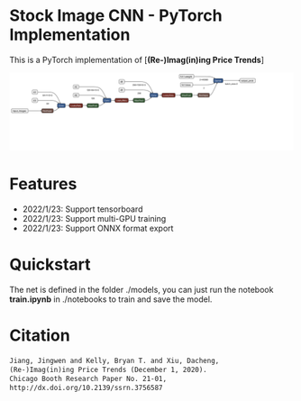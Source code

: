  
# Stock Image CNN - PyTorch Implementation

This is a PyTorch implementation of [**(Re-)Imag(in)ing Price Trends**]

![ONNX_Structure](./pic/cnn_baseline.onnx.svg)
# Features
- 2022/1/23: Support tensorboard
- 2022/1/23: Support multi-GPU training
- 2022/1/23: Support ONNX format export

# Quickstart
The net is defined in the folder ./models, 
you can just run the notebook **train.ipynb** in ./notebooks to train and save the model. 

# Citation
```
Jiang, Jingwen and Kelly, Bryan T. and Xiu, Dacheng, 
(Re-)Imag(in)ing Price Trends (December 1, 2020). 
Chicago Booth Research Paper No. 21-01, 
http://dx.doi.org/10.2139/ssrn.3756587
```